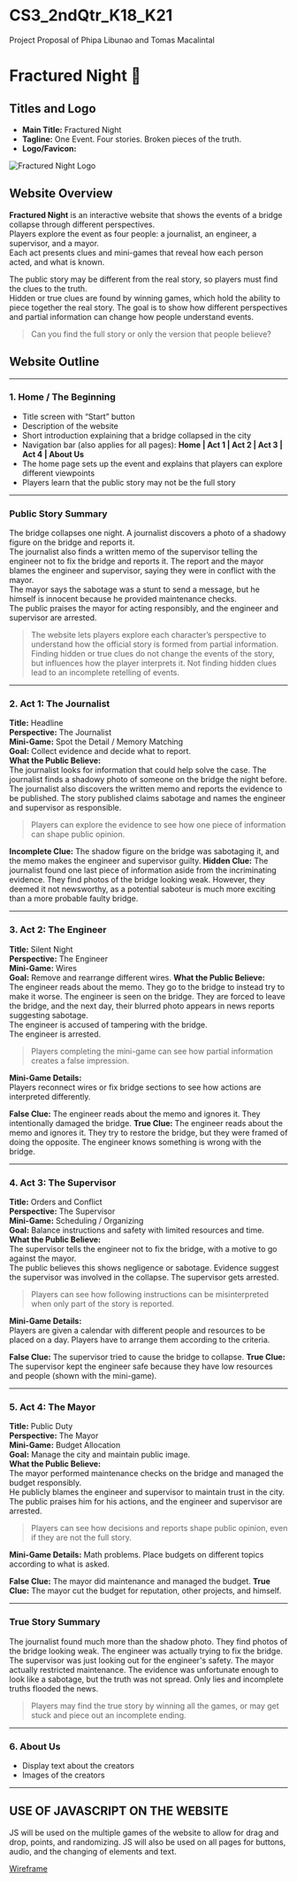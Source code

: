 # CS3_2ndQtr_K18_K21
Project Proposal of Phipa Libunao and Tomas Macalintal

# Fractured Night 🌚

## Titles and Logo
- **Main Title:** Fractured Night  
- **Tagline:** One Event. Four stories. Broken pieces of the truth.  
- **Logo/Favicon:**  

![Fractured Night Logo](https://github.com/phipalibunao/CS3_2ndQtr_K18_K21/blob/main/assests/cspairproj_favicon2.png?raw=true)

## Website Overview
**Fractured Night** is an interactive website that shows the events of a bridge collapse through different perspectives.  
Players explore the event as four people: a journalist, an engineer, a supervisor, and a mayor.  
Each act presents clues and mini-games that reveal how each person acted, and what is known.  

The public story may be different from the real story, so players must find the clues to the truth.  
Hidden or true clues are found by winning games, which hold the ability to piece together the real story.
The goal is to show how different perspectives and partial information can change how people understand events.

> Can you find the full story or only the version that people believe?

## Website Outline

---

### 1. Home / The Beginning
- Title screen with “Start” button
- Description of the website
- Short introduction explaining that a bridge collapsed in the city  
- Navigation bar (also applies for all pages): **Home | Act 1 | Act 2 | Act 3 | Act 4 | About Us**  
- The home page sets up the event and explains that players can explore different viewpoints  
- Players learn that the public story may not be the full story

---

### Public Story Summary
The bridge collapses one night. A journalist discovers a photo of a shadowy figure on the bridge and reports it.  
The journalist also finds a written memo of the supervisor telling the engineer not to fix the bridge and reports it.
The report and the mayor blames the engineer and supervisor, saying they were in conflict with the mayor.  
The mayor says the sabotage was a stunt to send a message, but he himself is innocent because he provided maintenance checks.  
The public praises the mayor for acting responsibly, and the engineer and supervisor are arrested.  

> The website lets players explore each character’s perspective to understand how the official story is formed from partial information.
> Finding hidden or true clues do not change the events of the story, but influences how the player interprets it.
> Not finding hidden clues lead to an incomplete retelling of events.

---

### 2. Act 1: The Journalist
**Title:** Headline  
**Perspective:** The Journalist  
**Mini-Game:** Spot the Detail / Memory Matching  
**Goal:** Collect evidence and decide what to report.  
**What the Public Believe:**  
The journalist looks for information that could help solve the case.
The journalist finds a shadowy photo of someone on the bridge the night before.  
The journalist also discovers the written memo and reports the evidence to be published.
The story published claims sabotage and names the engineer and supervisor as responsible.  

> Players can explore the evidence to see how one piece of information can shape public opinion.

**Incomplete Clue:** The shadow figure on the bridge was sabotaging it, and the memo makes the engineer and supervisor guilty.
**Hidden Clue:** The journalist found one last piece of information aside from the incriminating evidence. 
They find photos of the bridge looking weak. However, they deemed it not newsworthy, as a potential saboteur is much more exciting than a more probable faulty bridge.

---

### 3. Act 2: The Engineer
**Title:** Silent Night  
**Perspective:** The Engineer  
**Mini-Game:** Wires  
**Goal:** Remove and rearrange different wires.
**What the Public Believe:**  
The engineer reads about the memo.
They go to the bridge to instead try to make it worse.
The engineer is seen on the bridge.
They are forced to leave the bridge, and the next day, their blurred photo appears in news reports suggesting sabotage.  
The engineer is accused of tampering with the bridge.  
The engineer is arrested.

> Players completing the mini-game can see how partial information creates a false impression.  

**Mini-Game Details:**  
Players reconnect wires or fix bridge sections to see how actions are interpreted differently.  

**False Clue:** The engineer reads about the memo and ignores it. They intentionally damaged the bridge.
**True Clue:** The engineer reads about the memo and ignores it. They try to restore the bridge, but they were framed of doing the opposite.
The engineer knows something is wrong with the bridge.

---

### 4. Act 3: The Supervisor
**Title:** Orders and Conflict  
**Perspective:** The Supervisor  
**Mini-Game:** Scheduling / Organizing  
**Goal:** Balance instructions and safety with limited resources and time.  
**What the Public Believe:**  
The supervisor tells the engineer not to fix the bridge, with a motive to go against the mayor.  
The public believes this shows negligence or sabotage.
Evidence suggest the supervisor was involved in the collapse.
The supervisor gets arrested.

> Players can see how following instructions can be misinterpreted when only part of the story is reported.  

**Mini-Game Details:**  
Players are given a calendar with different people and resources to be placed on a day. Players have to arrange them according to the criteria.

**False Clue:** The supervisor tried to cause the bridge to collapse.
**True Clue:** The supervisor kept the engineer safe because they have low resources and people (shown with the mini-game).

---

### 5. Act 4: The Mayor
**Title:** Public Duty  
**Perspective:** The Mayor  
**Mini-Game:** Budget Allocation  
**Goal:** Manage the city and maintain public image.  
**What the Public Believe:**  
The mayor performed maintenance checks on the bridge and managed the budget responsibly.  
He publicly blames the engineer and supervisor to maintain trust in the city.  
The public praises him for his actions, and the engineer and supervisor are arrested.  

> Players can see how decisions and reports shape public opinion, even if they are not the full story.  

**Mini-Game Details:** 
Math problems. Place budgets on different topics according to what is asked.

**False Clue:** The mayor did maintenance and managed the budget.
**True Clue:** The mayor cut the budget for reputation, other projects, and himself.

---

### True Story Summary
The journalist found much more than the shadow photo. They find photos of the bridge looking weak. The engineer was actually trying to fix the bridge. The supervisor was just looking out for the engineer's safety. The mayor actually restricted maintenance. The evidence was unfortunate enough to look like a sabotage, but the truth was not spread. Only lies and incomplete truths flooded the news.

> Players may find the true story by winning all the games, or may get stuck and piece out an incomplete ending.

---

### 6. About Us
- Display text about the creators
- Images of the creators

---

## USE OF JAVASCRIPT ON THE WEBSITE
JS will be used on the multiple games of the website to allow for drag and drop, points, and randomizing. JS will also be used on all pages for buttons, audio, and the changing of elements and text.

[Wireframe](https://www.canva.com/design/DAG3Kq1fF2w/QB8ZXY0owkpqdNUfHf5pgw/edit?utm_content=DAG3Kq1fF2w&utm_campaign=designshare&utm_medium=link2&utm_source=sharebutton)
